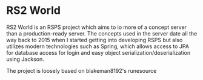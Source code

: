 # RS2 World

RS2 World is an RSPS project which aims to io more of a concept server than a production-ready server.
The concepts used in the server date all the way back to 2015 when I started getting into developing RSPS
but also utilizes modern technologies such as Spring, which allows access to JPA for database access for login and easy
object serialization/deserialization using Jackson.

The project is loosely based on blakeman8192's runesource